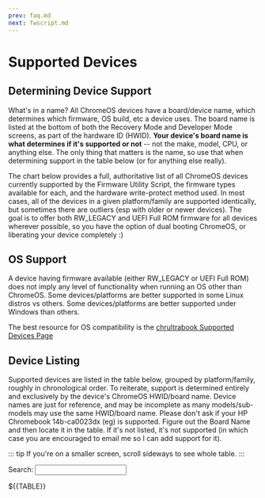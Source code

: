 ```yaml
---
prev: faq.md
next: fwscript.md
---
```


<!--
NOTE - do not edit the supported-devices.md file, edit the template file in the supported-devices folder
-->

# Supported Devices

## Determining Device Support

What's in a name? All ChromeOS devices have a board/device name, which determines which firmware, OS build, etc a device uses. The board name is listed at the bottom of both the Recovery Mode and Developer Mode screens, as part of the hardware ID (HWID). **Your device's board name is what determines if it's supported or not** -- not the make, model, CPU, or anything else. The only thing that matters is the name, so use that when determining support in the table below (or for anything else really).

The chart below provides a full, authoritative list of all ChromeOS devices currently supported by the Firmware Utility Script, the firmware types available for each, and the hardware write-protect method used. In most cases, all of the devices in a given platform/family are supported identically, but sometimes there are outliers (esp with older or newer devices). The goal is to offer both RW_LEGACY and UEFI Full ROM firmware for all devices wherever possible, so you have the option of dual booting ChromeOS, or liberating your device completely :)

## OS Support

A device having firmware available (either RW_LEGACY or UEFI Full ROM) does not imply any level of functionality when running an OS other than ChromeOS. Some devices/platforms are better supported in some Linux distros vs others. Some devices/platforms are better supported under Windows than others.

The best resource for OS compatibility is the [chrultrabook Supported Devices Page](https://docs.chrultrabook.com/docs/firmware/supported-devices.html)

  

## Device Listing

Supported devices are listed in the table below, grouped by platform/family, roughly in chronological order. To reiterate, support is determined entirely and exclusively by the device's ChromeOS HWID/board name. Device names are just for reference, and may be incomplete as many models/sub-models may use the same HWID/board name. Please don't ask if your HP Chromebook 14b-ca0023dx (eg) is supported. Figure out the Board Name and then locate it in the table. If it's not listed, it's not supported (in which case you are encouraged to email me so I can add support for it).

::: tip
If you're on a smaller screen, scroll sideways to see whole table.
:::

<AddScript script-url="../../supported-devices.js"/>
<p>Search: <input type="text" class="deviceSearch"></p>

<div class="deviceTable">
${{TABLE}}
</div>
